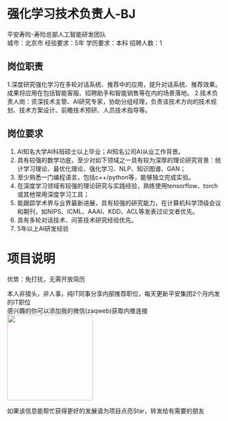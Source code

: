 # 强化学习技术负责人-BJ
平安寿险-寿险总部人工智能研发团队  
城市：北京市 经验要求：5年 学历要求：本科  招聘人数：1

## 岗位职责
1.深度研究强化学习在多轮对话系统、推荐中的应用，提升对话系统、推荐效果。成果将应用在包括智能客服、招聘助手和智能销售等在内的场景落地。
 2.技术负责人岗：资深技术主管、AI研究专家，协助分组经理，负责该技术方向的技术规划、技术方案设计、前瞻技术预研、人员技术指导等。

## 岗位要求
1. AI知名大学AI科班硕士以上毕业；AI知名公司AI从业工作背景。
 2. 具有较强的数学功底，至少对如下领域之一具有较为深厚的理论研究背景：统计学习理论、最优化理论、强化学习、NLP、知识图谱、GAN；
 3. 至少熟悉一门编程语言，包括c++/python等，能够独立完成实验。
 4. 在深度学习领域有较强的理论研究与实践经验，熟练使用tensorflow、torch或其他常用深度学习工具；
 5. 能跟踪学术界与业界最新进展，具有较强的研究能力，在计算机科学顶级会议和期刊，如NIPS、ICML、AAAI、KDD、ACL等发表过论文者优先。
 6. 具有多轮对话技术、问答技术研究经验优先。
 7. 5年以上AI研发经验

# 项目说明

优势：免打扰，无需开放简历

本人非猎头，非人事，纯IT同事分享内部推荐职位，每天更新平安集团2个月内发的IT职位  
感兴趣的你可以添加我的微信(zaqweb)获取内推连接  
<img src="https://github.com/zaqweb/PA-IT-JOBS/blob/master/WechatICode.jpeg"  height="200" width="200">

如果该信息能帮忙获得更好的发展请为项目点亮Star，转发给有需要的朋友




